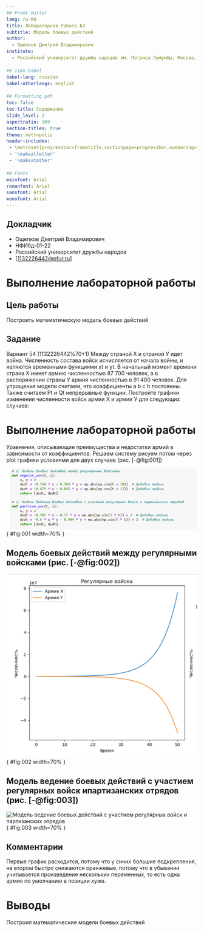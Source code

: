 ```yaml
---
## Front matter
lang: ru-RU
title: Лабораторная Работа №3
subtitle: Модель боевых действий
author:
  - Ощепков Дмитрий Владимирович
institute:
  - Российский университет дружбы народов им. Патриса Лумумбы, Москва, Россия

## i18n babel
babel-lang: russian
babel-otherlangs: english

## Formatting pdf
toc: false
toc-title: Содержание
slide_level: 2
aspectratio: 169
section-titles: true
theme: metropolis
header-includes:
 - \metroset{progressbar=frametitle,sectionpage=progressbar,numbering=fraction}
 - '\makeatletter'
 - '\makeatother'

## Fonts
mainfont: Arial
romanfont: Arial
sansfont: Arial
monofont: Arial
---
```



## Докладчик


  * Ощепков Дмитрий Владимирович 
  * НФИбд-01-22
  * Российский университет дружбы народов
  * [1132226442@pfur.ru]
  
# Выполнение лабораторной работы

## Цель работы

Построить математическую модель боевых действий

## Задание

Вариант 54 (1132226442%70+1)
Между страной Х и страной У идет война. Численность состава войск
исчисляется от начала войны, и являются временными функциями
xt и yt.
В начальный момент времени страна Х имеет армию численностью 87 700 человек, а
в распоряжении страны У армия численностью в 91 400 человек. Для упрощения
модели считаем, что коэффициенты a b c h постоянны. Также считаем Pt и Qt
непрерывные функции.
Постройте графики изменения численности войск армии Х и армии У для
следующих случаев:


# Выполнение лабораторной работы

Уравнения, описывающие преимущества и недостатки армий в зависимости от коэффициентов. Решаем систему рисуем потом через plot графики
условиями для двух случаев (рис. [-@fig:001])

![Уравнения](image/1.png){ #fig:001 width=70% }

## Модель боевых действий между регулярными войсками (рис. [-@fig:002])

![Модель боевых действий между регулярными войсками](image/2.png){ #fig:002 width=70% }

## Модель ведение боевых действий с участием регулярных войск ипартизанских отрядов (рис. [-@fig:003])

![Модель ведение боевых действий с участием регулярных войск и
партизанских отрядов](image/3.png){ #fig:003 width=70% }

## Комментарии

Первые график расходится, потому что у синих большие подкрепления, на втором быстро снижаются оранжевые, потому что в убывании учитывается произведение нескольких переменных, то есть одна армия по умолчанию в позиции хуже.

# Выводы

Построил математические модели боевых действий